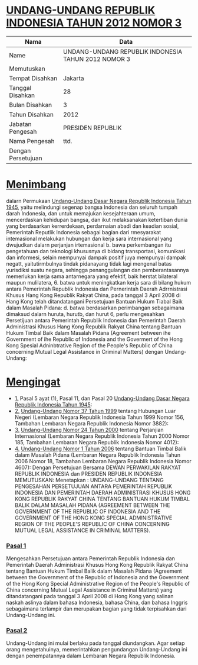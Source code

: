 # [UNDANG-UNDANG REPUBLIK INDONESIA TAHUN 2012 NOMOR 3](http://example.org/legal/document/uu/2012/3)

| Nama | Data |
| ------ | ----- |
|Name|UNDANG-UNDANG REPUBLIK INDONESIA TAHUN 2012 NOMOR 3|
|Memutuskan||
|Tempat Disahkan|Jakarta|
|Tanggal Disahkan|28|
|Bulan Disahkan|3|
|Tahun Disahkan|2012|
|Jabatan Pengesah|PRESIDEN REPUBLIK|
|Nama Pengesah|ttd.|
|Dengan Persetujuan||
# [Menimbang](http://example.org/legal/document/uu/2012/3/menimbang)
 dalarn Permukaan [Undang-Undang Dasar Negara Republik Indonesia Tahun 1945](http://example.org/legal/document/uu), yaitu melindungi segenap bangsa Indonesia dan seluruh tumpah darah Indonesia, dan untuk memajukan kesejahteraan umum, mencerdaskan kehidupan bangsa, dan ikut melaksanakan ketertiban dunia yang berdasarkan kerrerdekaan, perdarnaian abadi dan keadian sosial, Pemerintah Reputlik Indonesia sebagai bagian dari rmesyarakat intemasional melakukan hubungan dan kerja sara internasional yang dwujudkan dalarn perjanjan irtemasional b. bawa perkembangan itu pengetahuan dan teknologi khususnya di bidang transportasi, komunikasi dan informesi, selain mempunyai dampak positif juya mempunyai dampak negatt, yaitutirmbulnya tindak pidanayang tidak lagi mengenal batas yurisdiksi suatu negara, sehingga penanggulangan dan pemberantasannya memerlukan kerja sama antarnegara yang efektif, baik herstat bilateral maupun mulilatera, 6. batwa untuk meningkatkan kerja sara di bilang hukum antara Pemerintah Republik Indonesia dan Pernerintah Daerah Adrrnistrasi Khusus Hang Kong Republik Rakyat China, pada tanggal 3 April 2008 di Hang Kong telah ditandatangani Persetujuan Bantuan Hukum Tiabal Baik dalam Masalah Pidana: d. batwa berdasarkan perimbangan sebagaimana dimaksud dalarn huruta, hurutb, dan hurut 6, perlu mengesahkan Persetijuan antara Pemerintah Republik Indonesia dan Pemerintah Daerah Administrasi Khusus Hang Kong Republik Rakyat China tentang Bantuan Hukum Timbal Baik dalam Masalah Pidana (Agreement between ihe Government of ihe Republic of Indonesia and the Govermert of the Hong Kong Spesial Adninbtrative Region of the People's Republic of China concerning Mutual Legal Assistance in Criminal Matters) dengan Undang-Undang:
# [Mengingat](http://example.org/legal/document/uu/2012/3/mengingat)

* [1.](http://example.org/legal/document/uu/2012/3/mengingat/point/0001) Pasal 5 ayat (1), Pasal 11, dan Pasal 20 [Undang-Undang Dasar Negara Republik Indonesia Tahun 1945](http://example.org/legal/document/uu):
* [2.](http://example.org/legal/document/uu/2012/3/mengingat/point/0002) [Undang-Undang Nomor 37 Tahun 1999](http://example.org/legal/document/uu/1999/37) tentang Hubungan Luar Negeri (Lembaran Negara Republik Indonesia Tahun 1999 Nomor 156, Tambahan Lembaran Negara Republik Indonesia Nomor 3882):
* [3.](http://example.org/legal/document/uu/2012/3/mengingat/point/0003) [Undang-Undang Nomor 24 Tahun 2000](http://example.org/legal/document/uu/2000/24) tentang Perjanjian Internasional (Lembaran Negara Republik Indonesia Tahun 2000 Nomor 185, Tambahan Lembaran Negara Republik Indonesia Nomor 4012):
* [4.](http://example.org/legal/document/uu/2012/3/mengingat/point/0004) [Undang-Undang Nomor 1 Tahun 2006](http://example.org/legal/document/uu/2006/1) tentang Bantuan Timbal Balik dalam Masalah Pidana (Lembaran Negara Republik Indonesia Tahun 2006 Nomor 18, Tambahan Lembaran Negara Republik Indonesia Nomor 4607): Dengan Persetujuan Bersama DEWAN PERWAKILAN RAKYAT REPUBLIK INDONESIA dan PRESIDEN REPUBLIK INDONESIA MEMUTUSKAN: Menetapkan : UNDANG-UNDANG TENTANG PENGESAHAN PERSETUJUAN ANTARA PEMERINTAH REPUBLIK INDONESIA DAN PEMERINTAH DAERAH ADMINISTRASI KHUSUS HONG KONG REPUBLIK RAKYAT CHINA TENTANG BANTUAN HUKUM TIMBAL BALIK DALAM MASALAH PIDANA (AGREEMENT BETWEEN THE GOVERNMENT OF THE REPUBLIC OF INDONESIA AND THE GOVERNMENT OF THE HONG KONG SPECIAL ADMINISTRATIVE REGION OF THE PEOPLE'S REPUBLIC OF CHINA CONCERNING MUTUAL LEGAL ASSISTANCE IN CRIMINAL MATTERS).

### [Pasal 1](http://example.org/legal/document/uu/2012/3/pasal/0001)
Mengesahkan Persetujuan antara Pemerintah Republik Indonesia dan Pemerintah Daerah Administrasi Khusus Hong Kong Republik Rakyat China tentang Bantuan Hukum Timbal Balik dalam Masalah Pidana (Agreement between the Government of the Republic of Indonesia and the Government of the Hong Kong Special Administrative Region of the People's Republic of China concerning Mutual Legal Assistance in Criminal Matters) yang ditandatangani pada tanggal 3 April 2008 di Hong Kong yang salinan naskah aslinya dalam bahasa Indonesia, bahasa China, dan bahasa Inggris sebagaimana terlampir dan merupakan bagian yang tidak terpisahkan dari Undang-Undang ini.


### [Pasal 2](http://example.org/legal/document/uu/2012/3/pasal/0002)
Undang-Undang ini mulai berlaku pada tanggal diundangkan. Agar setiap orang mengetahuinya, memerintahkan pengundangan Undang-Undang ini dengan penempatannya dalam Lembaran Negara Republik Indonesia.
